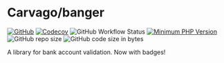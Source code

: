 # Carvago/banger

[![GitHub](https://img.shields.io/github/license/carvago/banger)](https://github.com/Carvago/banger/blob/master/LICENSE)
[![Codecov](https://img.shields.io/codecov/c/github/carvago/banger/branch/master?token=11dRr4Liln)](https://app.codecov.io/gh/carvago/banger)
![GitHub Workflow Status](https://img.shields.io/github/workflow/status/carvago/banger/Banger%20pipeline?label=pipeline)
[![Minimum PHP Version](https://img.shields.io/badge/php-%3E%3D%208.0-8892BF.svg)](https://php.net/)
![GitHub repo size](https://img.shields.io/github/repo-size/carvago/banger)
![GitHub code size in bytes](https://img.shields.io/github/languages/code-size/carvago/banger)


A library for bank account validation. Now with badges!
